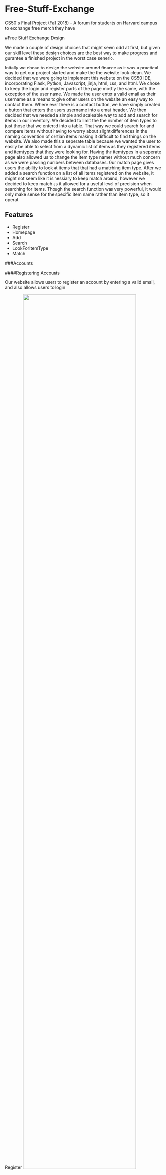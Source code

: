 # Free-Stuff-Exchange
CS50's Final Project (Fall 2018) - A forum for students on Harvard campus to exchange free merch they have

#Free Stuff Exchange Design

We made a couple of design choices that might seem odd at first, but given our skill level these design choices are the best way to make progress and gurantee a finished project in the worst case senerio.

Initally we chose to design the website around finance as it was a practical way to get our project started and make the the website look clean.
We decided that we were going to implement this website on the CS50 IDE, incorporating Flask, Python, Javascript, jinja, html, css, and html.
We chose to keep the login and register parts of the page mostly the same, with the exception of the user name. We made the user enter a valid email as their username as a means to give other users on the website an easy way to contact them. Where ever there is a contact button, we have simply created a button that enters the users username into a email header.
We then decided that we needed a simple and scaleable way to add and search for items in our inventory. We decided to limit the the number of item types to just those that we entered into a table. That way we could search for and compare items without having to worry about slight differences in the naming convention of certian items making it difficult to find things on the website. We also made this a seperate table because we wanted the user to easily be able to select from a dynamic list of items as they registered items and itemtypes that they were looking for. Having the itemtypes in a seperate page also allowed us to change the item type names without much concern as we were passing numbers between databases.
Our match page gives users the ability to look at items that that had a matching item type. After we added a search function on a list of all items registered on the website, it might not seem like it is nessiary to keep match around, however we decided to keep match as it allowed for a useful level of precision when searching for items. Though the search function was very powerful, it would only make sense for the specific item name rather than item type, so it operat

## Features
- Register
- Homepage
- Add
- Search
- LookForItemType
- Match

###Accounts

####Registering Accounts

Our website allows users to register an account by entering a valid email, and also allows users to login

Register
<img src="/static/Demo_images/Screenshots/Screenshot (1).png" width="85%" >

Valid Entry for Register
<img src="/static/Demo_images/Screenshots/Screenshot (2).png" width="85%" >

Login Page
<img src="/static/Demo_images/Screenshots/Screenshot (16).png" width="85%" >

###Homepage
This is what the homepage looks like:
<img src="/static/Demo_images/Screenshots/Screenshot (15).png" width="85%" >
You can click on My Stuff to get to the Homepage

The homepage lists the items that you own and the itemtypes you are looking for

You can click on delete beside itemtypes and items to delete them from your inventory

###Add items
Going to the add page allows users to add items to their inventory
<img src="/static/Demo_images/Screenshots/Screenshot (15).png" width="85%" >
They need to enter a Item Name, Item Type, Item Description, and Upload an image inorder to register an item

###Search
Going to the search page will give you a search bar that allows you to both see and search through all the items on the website by item name.
<img src="/static/Demo_images/Screenshots/Screenshot (17).png" width="85%" >
From here you can click on contact to send the owner an email to request their item.

###LookForItemType
Going to the LookForItemType will allow you to enter a specific item type that you are looking for, which will be displayed for you on the match page
<img src="/static/Demo_images/Screenshots/Screenshot (14).png" width="85%" >

###Match
Going to the Match page will display all the items of the types that you are looking for.
<img src="/static/Demo_images/Screenshots/Screenshot (18).png" width="85%" >
From here you can click on contact to send the owner an email to request their item.



